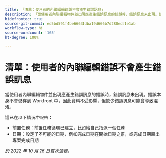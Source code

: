 ```yaml
---
title: 「清單：使用者的內聯編輯錯誤不會產生錯誤訊息」
description: 「當使用者內聯編輯物件並出現應產生錯誤訊息的錯誤時，錯誤訊息未出現。錯誤本身不會儲存到 Workfront 中，因此資料不受影響，但缺少錯誤訊息可能會導致混淆。」
hidefromtoc: true
source-git-commit: ed5bd591f4be66631dba19d666b7d280eda1e1ab
workflow-type: ht
source-wordcount: '165'
ht-degree: 100%

---
```



# 清單：使用者的內聯編輯錯誤不會產生錯誤訊息

當使用者內聯編輯物件並出現應產生錯誤訊息的錯誤時，錯誤訊息未出現。錯誤本身不會儲存到 Workfront 中，因此資料不受影響，但缺少錯誤訊息可能會導致混淆。

這已在以下情況中報告：

* 前置任務：前置任務循環已建立，比如給自己指派一個任務
* 日期：設定了不可能的日期，例如完成日期在開始日期之前，或完成日期超出專案完成日期

_於 2022 年 10 月 26 日首次通報。_

